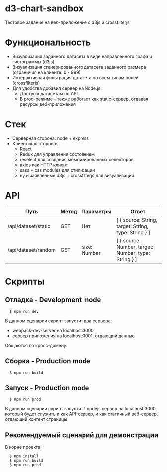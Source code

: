 # d3-chart-sandbox
Тестовое задание на веб-приложение с d3js и crossfilterjs



# Функциональность
* Визуализация заданного датасета в виде направленного графа и гистограммы (d3js) 
* Визуализация сгенерированного датасета заданного размера (ограничил на клиенте: 0 - 999)
* Интерактивная фильтрация датасета по всем типам полей (crossfilterjs)
* Для удобства добавил сервер на Node.js:
  * Доступ к датасетам по API 
  * В prod-режиме - также работает как static-сервер, отдавая ресурсы веб-приложения



# Стек
* Серверная сторона: node + express
* Клиентская сторона: 
  * React
  * Redux для управления состоянием
  * reselect для создания мемоизированных селекторов 
  * axios как HTTP клиент
  * sass + css modules для стилизации
  * ну и заявленные d3js + crossfilterjs для визуализации



# API
Путь  | Метод | Параметры | Ответ
------|-------|-----------|-------
/api/dataset/static | GET | Нет | [ { source: String, target: String, type: String } ]
/api/dataset/random | GET | size: Number | [ { source: Number, target: Number, type: String } ]



# Скрипты

## Отладка - Development mode

```
  $ npm run dev
```

В данном сценарии скрипт запустит два сервера:
  * webpack-dev-server на localhost:3000
  * сервер приложения на localhost:3001, отдающий данные

Общаются по кросс-домену.



## Сборка - Production mode

```
  $ npm run build
```



## Запуск - Production mode

```
  $ npm run prod
```

В данном сценарии скрипт запустит 1 nodejs сервер на localhost:3000, который будет служить и как API-сервер, и как статичный веб-сервер, отдающий контент страницы



## Рекомендуемый сценарий для демонстрации

В корне проекта:

```
  $ npm install
  $ npm run build
  $ npm run prod
```